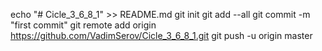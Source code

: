 echo "# Cicle_3_6_8_1" >> README.md
git init
git add --all
git commit -m "first commit"
git remote add origin https://github.com/VadimSerov/Cicle_3_6_8_1.git
git push -u origin master


